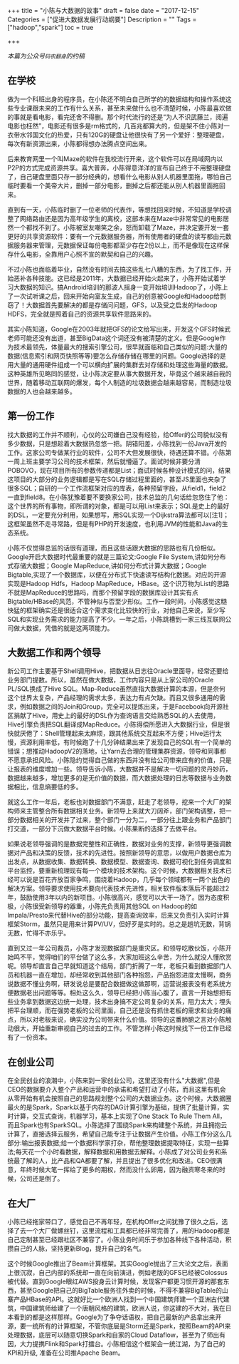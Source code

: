 +++
title = "小陈与大数据的故事"
draft = false
date = "2017-12-15"
Categories = ["促进大数据发展行动纲要"] 
Description = "" 
Tags = ["hadoop","spark"] 
toc = true

+++


_本篇为公众号`码农翻身`的约稿_

## 在学校

做为一个科班出身的程序员，在小陈还不明白自己所学的的数据结构和操作系统这些专业课跟未来的工作有什么关系，甚至未来做什么也不清楚时候，小陈最喜欢做的事就是看电影，看完还舍不得删。那个时代流行的还是“为人不识武藤兰，阅遍电影也枉然”，电影还有很多是rm格式的，几百兆都算大的，但是架不住小陈对一衣带水邻国文化的热爱，只有120G的硬盘让他很快有了另一个爱好：整理硬盘，每次有新资源出来，小陈都得想办法腾点空间出来。

后来教育网里一个叫Maze的软件在我校流行开来，这个软件可以在局域网内以P2P的方式完成资源共享。喜大普奔，小陈得意洋洋的宣布自己终于不用整理硬盘了，自己硬盘里面只存一部分经典的，想看什么电影从别人机器里面拖，哪怕自己临时要看一个美帝大片，删掉一部分电影，删掉之后都还能从别人机器里面拖回来。

直到有一天，小陈临时删了一位老师的代表作，等想找回来时候，不知道是学校调整了网络路由还是因为高年级学生的离校，这部本来在Maze中非常常见的电影居然一个都找不到了。小陈被室友嘲笑之余，怒而卸载了Maze，并决定要开发一套更好的共享资源软件：要有一个元数据服务器，所有使用者的硬盘的读写都由元数据服务器来管理，元数据保证每份电影都至少存在2份以上，而不是像现在这样保存什么电影，全靠用户心照不宣的默契和自己的兴趣。

不过小陈也面临着毕业，自然没有时间去搞这些乱七八糟的东西，为了找工作，开始恶补各种技能。这已经是2011年，大数据已经开始火起来了，小陈开始试着学习大数据的知识。搞Android培训的那波人摇身一变开始培训Hadoop了，小陈上了一次试听课之后，回来开始向室友生成，自己的创意被Google和Hadoop给剽窃了！大数据首先要解决的都是存储问问题，GFS，以及受之启发的Hadoop HDFS，完全就是照着自己的资源共享软件思路来的。

其实小陈知道，Google在2003年就把GFS的论文给写出来，开发这个GFS时候武老师可能还没有出道，甚至BigData这个词还没有被清楚的定义。但是Google作为技术最领先，体量最大的搜索引擎公司，很早就面临和自己类似的问题:大量的数据(信息索引和网页快照等等)要怎么存储存储在哪里的问题。Google选择的是用大量的通用硬件组成一个可以横向扩展的集群去对存储和处理这些海量的数据。这种英雄所见略同的感觉，让小陈决定要从事大数据开发，毕竟这个越来越自我的世界，随着移动互联网的爆发，每个人制造的垃圾数据会越来越容易，而制造垃圾数据的人也会越来越多。

## 第一份工作

找大数据的工作并不顺利，心仪的公司嫌自己没有经验，给Offer的公司貌似没有多少数据，只是想趁着大数据热忽悠一把。阴错阳差，小陈找到一份Java开发的工作。这家公司专做某行业的软件，公司不大但发展很快，待遇还算不错。小陈第一周上班主要学习公司的技术框架，然后就懵逼了。面试时候非要分清POBOVO，现在项目所有的参数传递都是List<Map>；面试时候各种设计模式的问，结果这项目的大部分的业务逻辑都是写在SQL存储过程里面的，甚至JS里面也夹杂了很多SQL；自研的一个工作流框架对应的库表，各种预留字段，从field1，field2一直到field8。在小陈犹豫着要不要换家公司，技术总监的几句话给忽悠住了他：这个世界的所有事物，即所谓的对象，都是可以用List<Map>来表示；SQL是史上的最好的DSL，一定要充分利用，如果想写，用SQL实现一个Dijkstra算法都可以[注1]；这框架虽然不走寻常路，但是有PHP的开发速度，也利用JVM的性能和Java的生态系统。

小陈不仅觉得总监的话很有道理，而且这些话跟大数据的思路也有几份相似。Google开启大数据时代最重要的就是三篇论文:Google File System,讲如何分布式存储大数据；Google MapReduce,讲如何分布式计算大数据；Google Bigtable,实现了一个数据库，以便在分布式下快速读写结构化数据。对应的开源实现是Hadoop Hdfs，Hadoop MapReduce，HBase。这个识万物为List<Map>的思路不就是MapReduce的思路吗，而那个预留字段的数据库设计其实有点Bigtable/HBase的风范，不管神似与否至少形似。工作一段时间，小陈感觉这糙快猛的框架确实还是很适合这个需求变化比较快的行业，对他自己来说，至少写SQL和实现业务需求的能力提高了不少。一年之后，小陈跳槽到一家三线互联网公司做大数据，凭借的就是这两项能力。

## 大数据工作和两个领导

新公司工作主要基于Shell调用Hive，把数据从日志往Oracle里面导，经常还要给业务部门提数。所以，虽然在做大数据，工作内容只是从上家公司的Oracle PL/SQL换成了Hive SQL。Map-Reduce虽然直指大数据计算的本源，但是奈何这个世界太复杂，产品经理的需求太多，表达力有点欠缺。而且又很多通用的需求，例如数据之间的Join和Group，完全可以提炼出来，于是Facebook向开源社区捐献了Hive，用史上的最好的DSL作为查询语言交给熟悉SQL的人去使用，Hive引擎负责把SQL翻译成MapReduce。小陈得偿所愿进入大数据行业，但是很快就厌倦了：Shell管理起来太麻烦，跟其他系统交互起来不方便；Hive运行太慢，资源利用率低，有时候跑了十几分钟结果出来了发现自己的SQL有一个简单的错误；想推动HadoopV2的落地，让Yarn去合理的管理集群资源，领导和同事都不愿意承担风险。小陈隐约觉得自己做的东西并没有给公司带来应有的价值，只是让报表的维度增加一些。领导告诉小陈，大数据并不是解决一切问题的灵丹妙药，数据越来越多，增加更多的是无价值的数据，而大数据处理的日志等数据与业务数据相比，信息熵要低的多。

就这么工作一年后，老板也对数据部门不满意，赶走了老领导，挖来一个大厂的架构师来主管整合所有数据相关业务。新领导上来就大刀阔斧，部门架构调整，把一部分数据相关的开发并了过来，整个部门一分为二，一部分往上跟业务和产品部门打交道，一部分下沉做大数据平台时候。小陈果断的选择了去做平台。

如果说老领导强调的是数据完整性和正确性，数据对业务的支撑，新领导更强调数据对产品和决策的反馈，技术的先进性。按照新领导的意思，以做用户数据仓库为出发点，从数据收集、数据转换、数据模型、数据查询、数据可视化到任务调度和平台监控，要重新梳理现有每一个模块的技术架构。这个时候，大数据相关技术已经可以说是百花齐放百家争鸣，围绕着Hadoop，几乎每个领域都有一两个出色的解决方案。领导要求使用技术要向代表技术先进性，相关软件版本落后不能超过2年，鼓励使用3年以内的新项目。小陈很高兴，感觉可以大干一场了。因为态度积极，小陈很受新领导的器重，小陈先负责用其他SQL on Hadoop的如Impala/Presto来代替Hive的部分功能，提高查询效率，后来又负责引入实时计算框架Storm，虽然只是用来计算PV/UV，但好歹是实时的。总之是趟坑无数，背锅无数，忙得不亦乐乎。

直到又过一年公司裁员，小陈才发现数据部门是重灾区。和领导吃散伙饭，小陈开始鸣不平，觉得咱们的平台做了这么多，大家加班这么辛苦，为什么就没人懂欣赏呢。领导却直言自己早就知道这个结局，部门折腾了一年，老板只看到数据部门人员和机器一直在增加，却经常收到其他部门各种抱怨，产品抱怨进度太慢啊，商务说数据不懂业务啊，研发说总是要配合数据做这做那啊，运营说报表没有老系统方便数据老出问题等等。相处这么久，领导已经把小陈当心腹了，直言一开始想把有些业务拿到数据这边统一处理，技术出身搞不定公司复杂的关系，阻力太大；埋头把平台理顺，而在强势老板的公司里面，自己还是没有抓住老板的需求和业务的痛点，所以对老板来说，确实没为公司带来什么价值。领导的这番肺腑之言对小陈触动很大，开始重新审视自己的过去的工作。不管怎样小陈这时候找下一份工作已经有了一份资本。

## 在创业公司

在全民创业的浪潮中，小陈来到一家创业公司，这里还没有什么"大数据",但是CEO的数据要介入整个产品和运营中的承诺和希望打动了小陈，而且这里有机会从零开始有机会按照自己的思路规划整个公司的大数据业务。这个时候，大数据圈最火的是Spark，Spark以基于内存的DAG计算引擎为基础，提供了批量计算，实时计算，交互式查询，机器学习，基本上实现了One Stack To Rule Them All，而且Spark也有SparkSQL。小陈选择了围绕Spark来构建整个系统，并且拥抱云计算了，直接选择云服务，希望自己能专注于让数据产生价值。小陈工作分这么几部分:输出报表数据;给一个数据科学家打杂，帮他整理数据提取特征，实现一些算法;每天花一个小时看数据，解释数据和用数据去解释。小陈成了对公司业务和系统最了解的人，比产品和QA都要了解，并且提出了很多优化和改进。CEO很满意，年终时候大笔一挥给了更多的期权，然而没什么卵用，因为融资寒冬来的时候，公司还是倒了。

## 在大厂

小陈已经拖家带口了，感觉自己不再年轻，在机构Offer之间犹豫了很久之后，选择了去一个大厂做螺丝钉，这里流程和工具都已经非常完善了，用的Hadoop都是自己定制甚至已经跟社区不兼容了。小陈业务时间乐于参加各种线下各种活动，积攒自己的人脉，坚持更新Blog，提升自己的名气。

这个时候Google推出了Beam计算框架。其实Google抛出了三大论文之后，表面上很沉寂，自己内部的系统却一直在向前演进，例如老版的GFS已经被Colossus被代替。直到Google眼红AWS投身云计算时候，发现客户都更习惯开源的那套东西，甚至Google把自己的BigTable服务往外卖的时候，不得不兼容BigTable的山寨产品HBase的API。这就好比一个欧洲人找到一个中国建筑师建一个亚洲古代建筑，中国建筑师给建了一个唐朝风格的建筑，欧洲人说，你这建的不大对，我在日本看到的都是这样那样。Google为了争夺话语权，把自己最新的产品拿出来开源，要一统所有的计算框架，不管你底层是Storm还是Spark，按照Beam的API来处理数据，底层可以随意切换Spark和自家的Cloud Dataflow，甚至为了师出有因，大力提携Flink和Spark打擂台。小陈相信这个框架会一统江湖，为了自己的KPI和升级, 准备在公司推Apache Beam。












